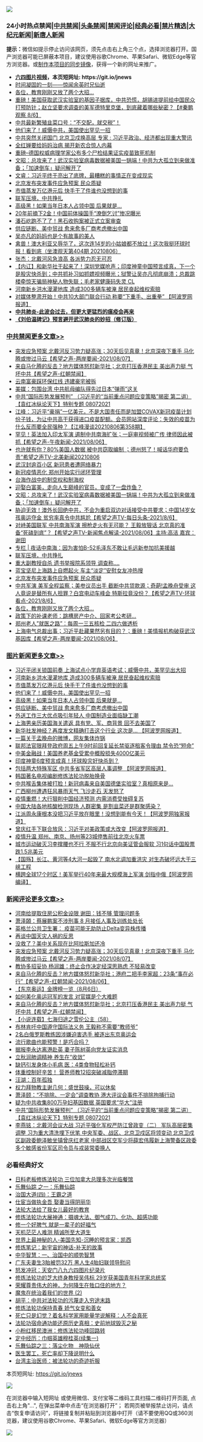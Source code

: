 ![](https://raw.githubusercontent.com/fqnews/bnews/master/64photo/fqnews-qr.jpg)

<div id="tt">
<h3>24小时热点禁闻|<a href="#%E4%B8%AD%E5%85%B1%E7%A6%81%E9%97%BB%E6%9B%B4%E5%A4%9A%E6%96%87%E7%AB%A0">中共禁闻</a>|<a href="#%E5%9B%BE%E7%89%87%E6%96%B0%E9%97%BB%E6%9B%B4%E5%A4%9A%E6%96%87%E7%AB%A0">头条禁闻</a>|<a href="#%E6%96%B0%E9%97%BB%E8%AF%84%E8%AE%BA%E6%9B%B4%E5%A4%9A%E6%96%87%E7%AB%A0">禁闻评论|<a href="#%E5%BF%85%E7%9C%8B%E7%BB%8F%E5%85%B8%E5%A5%BD%E6%96%87">经典必看|<a href="/video.md#%E7%A6%81%E7%89%87%E7%B2%BE%E9%80%89">禁片精选</a>|<a href="https://github.com/fqnews/djy/blob/master/gb/nf1351518.md#1">大纪元新闻</a>|<a href="https://github.com/fqnews/ntdtv/blob/master/gb/prog204.md#1">新唐人新闻</a></h3>
<div><b>提示：</b>微信如提示停止访问该网页，须先点击右上角三个点，选择浏览器打开。国产浏览器可能已屏蔽本项目，建议使用谷歌Chrome、苹果Safari、微软Edge等官方浏览器。或<a href="https://github.com/fqnews/bnews/blob/master/%E5%88%B6%E4%BD%9Cgit%E7%A6%81%E9%97%BB%E9%95%9C%E5%83%8F.md">制作本项目的同步镜像</a>，获得一个新的网址来推广。</div>
<ul>
<li><b><a href="http://d1.bdrive.tk/64.mp4" target="_blank">六四图片视频</a>，本页短网址: https://git.io/jnews</b></li>
<li><a href="/baitai/20210807/1601663.md">时间凝固的一刻——惊闻余英时兄仙逝</a></li>
<li><a href="/cbnews/20210806/1601644.md">各位，教育刚刚又放了两个大招…</a></li>
<li><a href="/bannedvideo/20210807/1601754.md">重磅！美国获取武汉实验室的基因子据库，中共恐慌，胡锡进提前给中国民众打预防针；赵立坚要求调查的美军德特里克堡，到底藏着哪些秘密？【#秦鹏观察 8/6】</a></li>
<li><a href="/bannedvideo/20210807/1601735.md">中共最新繁殖韭菜口号：“不交配，就交税”！</a></li>
<li><a href="/topimagenews/20210807/1601785.md">他们来了！威慑中共，美国使出罕见一招</a></li>
<li><a href="/cnnews/20210807/1601700.md">中共突然关闭国门 北京卫戍换高层 专家 : 习近平政治、经济都出现重大警讯</a></li>
<li><a href="/ssgc/20210807/1601743.md">全红婵要给妈妈治病 揭开新农合惊人内幕</a></li>
<li><a href="/cnnews/20210807/1601907.md">重磅–德国权威病理学家公布多个尸检结果证实疫苗致死机制</a></li>
<li><a href="/cbnews/20210807/1601780.md">文昭：总攻来了！武汉实验室病毒数据被美国一锅端！中共为大孤立到来做准备；「加速倒车」疑问解开了</a></li>
<li><a href="/bannedvideo/20210807/1601984.md">文睿：习近平终于亮出了底牌，最糟糕的事情正在变成现实</a></li>
<li><a href="/cbnews/20210807/1601695.md">北京发布突发事件应急预案 民众质疑</a></li>
<li><a href="/topimagenews/20210807/1601959.md">市值蒸发万亿港元后 快手干了件谁也没想到的事</a></li>
<li><a href="/comments/20210807/1601746.md">联军压境，中共挣扎</a></li>
<li><a href="/topimagenews/20210807/1601784.md">高级黑！如果当年日本人占领中国 后果就是…</a></li>
<li><a href="/comments/20210807/1601739.md">20年前摘下2金！中国前体操国手“潦倒乞讨”惨况曝光</a></li>
<li><a href="/finance/20210807/1601765.md">潘石屹跑不了了！黑石收购案被正式立案审查</a></li>
<li><a href="/topimagenews/20210807/1601706.md">供应链断、美中贸战 愈来愈多厂商考虑撤出中国</a></li>
<li><a href="/yule/20210807/1601824.md">吴亦凡的妈妈也是个有故事的美人</a></li>
<li><a href="/bannedvideo/20210807/1601866.md">禽兽！澳大利亚又辱华了，这次连14岁的小姑娘都不放过！这次我挺环球时报！看到底（坐澳观天第404期 20210806）</a></li>
<li><a href="/comments/20210807/1601873.md">张杰：北戴河风急浪高 各派势力忍无可忍</a></li>
<li><a href="/bannedvideo/20210807/1601703.md">【内讧】和新华社干起来了！深圳党媒呛声；印度神童中国预言成真，下一个是股灾快杀到；中共抓补习如抓嫖视频曝光；狱警让吴亦凡彻底崩溃；总裁跳楼牵惊天骗局神秘人物失联；毛老家健康码失灵 CL</a></li>
<li><a href="/topimagenews/20210807/1601991.md">河南新乡洪水漫灌地库 造成300多辆车被淹 居民奋起维权索赔</a></li>
<li><a href="/cnnews/20210807/1601999.md">对媒体整肃开始！中共10大部门联合行动 称要“下重手、出重拳” 【阿波罗网报道】</a></li>
<li><b><a href="/comments/20200211/1275071.md" target="_blank">中共肺炎-此波会过去，但更大更猛烈的瘟疫会再来</a></b></li>
<li><b><a href="/comments/20200207/1272816.md" target="_blank">《刘伯温碑记》预言避开武汉肺炎的妙招（修订版）</a></b></li>
</ul>
</div>

<div class="catlist">
<h3><a href="/cbnews/" target="_blank">中共禁闻</a><span><a href="/cbnews/" target="_blank" rel="nofollow">更多文章>></a></span></h3>
<ul>
<li><a href="/comments/20210807/1602117.md" target="_blank">突发应急预案 北戴河反习势力疑高涨；30天后见真章！北京深夜下重手 马化腾或惨过马云【希望之声-两岸要闻-2021/08/07】</a></li>
<li><a href="/comments/20210807/1602078.md" target="_blank">来自马化腾的反击？地方媒体怒怼新华社；北京打压香港民主  美出声力挺   气坏中共【希望之声-红朝禁闻】</a></li>
<li><a href="/cbnews/20210807/1602051.md" target="_blank">云南富豪踩环保红线 违建豪宅被拆</a></li>
<li><a href="/cbnews/20210807/1601985.md" target="_blank">美媒：包围台湾 中共航母编队得先过日本“弹雨”这关</a></li>
<li><a href="/comments/20210807/1601979.md" target="_blank">中共“国际形势发展预判” （习近平的“当前重点问题应变策略”揭密   第二讲）【袁红冰纵论天下】特别专题 08072021</a></li>
<li><a href="/cbnews/20210807/1601970.md" target="_blank">江峰：习近平“豪捐”一亿美元，不是大国责任而是加盟COVAX新冠疫苗计划份子钱，为让中共高干获得进口疫苗配额。会员网站深度评论：失效的疫苗为什么反而要全民强种？【江峰漫谈20210806第358期】</a></li>
<li><a href="/comments/20210807/1601969.md" target="_blank">罕见！英法加入印太军演 遏制中共南海扩张；一庭审视频被广传 律师因此被抓【希望之声-午夜新闻-2021/08/06】</a></li>
<li><a href="/comments/20210807/1601902.md" target="_blank">也许就有你？80%美国人数据 被中共窃取编制 ；德州怒了！喊话华府要负责“希望之声TV-北美新闻20210806</a></li>
<li><a href="/cbnews/20210807/1601898.md" target="_blank">武汉封逾百小区 新冠患者遭网络暴力</a></li>
<li><a href="/cbnews/20210807/1601831.md" target="_blank">新冠疫情恶化 郑州开始实行闭环管理</a></li>
<li><a href="/comments/20210807/1601810.md" target="_blank">台海作战中的制空权和制海权</a></li>
<li><a href="/comments/20210807/1601809.md" target="_blank">迎娶白富美，走向人生巅峰的官员，变成了一盘炸鱼？</a></li>
<li><a href="/cbnews/20210807/1601780.md" target="_blank">文昭：总攻来了！武汉实验室病毒数据被美国一锅端！中共为大孤立到来做准备；「加速倒车」疑问解开了</a></li>
<li><a href="/comments/20210807/1601778.md" target="_blank">胁迫无效！澳外长回绝中共，不会为重启双边对话接受中共要求；中国14岁女孩奥运夺金 贫穷率真令中共尴尬【希望之声TV-每日头条-2021/8/6】</a></li>
<li><a href="/comments/20210807/1601777.md" target="_blank">对峙美国联军 中共南海军演 擦枪走火有无可能？ 王毅放狠话 北京真的准备“死磕到底”？【希望之声TV-新闻焦点解读-2021/08/06】主持:高洁  嘉宾：谢田</a></li>
<li><a href="/cbnews/20210807/1601760.md" target="_blank">专栏 | 夜话中南海：因为害怕B-52毛泽东不敢让毛远新参加抗美援越</a></li>
<li><a href="/comments/20210807/1601746.md" target="_blank">联军压境，中共挣扎</a></li>
<li><a href="/cbnews/20210807/1601741.md" target="_blank">重大副教授自杀 遗书举报院系领导 调查称….</a></li>
<li><a href="/cbnews/20210807/1601707.md" target="_blank">蓝宝坚尼上海路上自燃起火 车主“淡定”安慰女友冲热搜</a></li>
<li><a href="/cbnews/20210807/1601695.md" target="_blank">北京发布突发事件应急预案 民众质疑</a></li>
<li><a href="/comments/20210807/1601666.md" target="_blank">中共军演 美军全程监察；美参议员出手 截断中共贷款源；奇葩!孟晚舟受审 这人竟说是替所有人担罪？白宫电动车峰会 特斯拉竟没份？【希望之声TV-环球看点-2021/8/6】</a></li>
<li><a href="/cbnews/20210806/1601644.md" target="_blank">各位，教育刚刚又放了两个大招…</a></li>
<li><a href="/cbnews/20210806/1601576.md" target="_blank">政策下的补课老师：跳槽房产中介、回家考公考研…</a></li>
<li><a href="/cbnews/20210806/1601556.md" target="_blank">郑州老人&#8221;就医之路&#8221;：每周一三五核检 二四六做透析</a></li>
<li><a href="/comments/20210806/1601480.md" target="_blank">上海电气总裁出事；习近平赴藏果然另有目的？；重磅！美情报机构破获武汉基因库【希望之声-两岸要闻-2021/08/06】</a></li>

</ul>
</div>
<div class="catlist">
<h3><a href="/topimagenews/" target="_blank">图片新闻</a><span><a href="/topimagenews/" target="_blank" rel="nofollow">更多文章>></a></span></h3>
<ul>
<li><a href="/topimagenews/20210807/1602111.md" target="_blank">习近平闭关锁国前奏 上海试点小学弃英语考试；威慑中共，美罕见出大招</a></li>
<li><a href="/topimagenews/20210807/1601991.md" target="_blank">河南新乡洪水漫灌地库 造成300多辆车被淹 居民奋起维权索赔</a></li>
<li><a href="/topimagenews/20210807/1601959.md" target="_blank">市值蒸发万亿港元后 快手干了件谁也没想到的事</a></li>
<li><a href="/topimagenews/20210807/1601785.md" target="_blank">他们来了！威慑中共，美国使出罕见一招</a></li>
<li><a href="/topimagenews/20210807/1601784.md" target="_blank">高级黑！如果当年日本人占领中国 后果就是…</a></li>
<li><a href="/topimagenews/20210807/1601706.md" target="_blank">供应链断、美中贸战 愈来愈多厂商考虑撤出中国</a></li>
<li><a href="/topimagenews/20210807/1601696.md" target="_blank">外送工作三大优点吸引年轻人 中国制造业面临缺工潮</a></li>
<li><a href="/topimagenews/20210806/1601588.md" target="_blank">上海男亲历美国海关遣返 具有党、军、商背景 回不去美国了</a></li>
<li><a href="/topimagenews/20210806/1601268.md" target="_blank">新华社发神经？再度发文精确打击这个行业 这次是&#8230; 【阿波罗网报道】</a></li>
<li><a href="/topimagenews/20210806/1601156.md" target="_blank">一篇关于孟晚舟的微博，网友集体炸锅</a></li>
<li><a href="/topimagenews/20210806/1601061.md" target="_blank">联邦法官限拜登政府周五上午9时前回复延长禁驱逐租客令理由 禁令恐“短命”</a></li>
<li><a href="/topimagenews/20210806/1601012.md" target="_blank">中美金融战！美国养老基金受累中概股损失4000亿美元</a></li>
<li><a href="/topimagenews/20210805/1600923.md" target="_blank">印度神童6度预言成真！环球股灾好快杀到？</a></li>
<li><a href="/topimagenews/20210805/1600661.md" target="_blank">包括两大特殊军区 中共多省军区高层人事调整 【阿波罗网报道】</a></li>
<li><a href="/comments/20210805/1600200.md" target="_blank">韩国著名电视编剧修炼法轮功脱胎换骨</a></li>
<li><a href="/topimagenews/20210805/1600614.md" target="_blank">中共喉舌集体被打脸！新冠病毒来自美国德堡实验室？真相原来是&#8230;</a></li>
<li><a href="/topimagenews/20210805/1600426.md" target="_blank">广西柳州遭遇狂风暴雨天气 飞沙走石 天发怒了</a></li>
<li><a href="/topimagenews/20210805/1600408.md" target="_blank">疫情重燃！大行狠削中国经济预测 内需消费受挫碍复苏</a></li>
<li><a href="/topimagenews/20210804/1600169.md" target="_blank">中国大陆各地核酸检测现场 人群密集 是割韭菜还是群聚感染？</a></li>
<li><a href="/topimagenews/20210804/1600142.md" target="_blank">江派周永康根本没把习近平放在眼里！没想到能有今天！【阿波罗网独家报道】</a></li>
<li><a href="/topimagenews/20210804/1599999.md" target="_blank">曾庆红手下联合放风：习近平对美政策或大改变【阿波罗网报道】</a></li>
<li><a href="/topimagenews/20210804/1599725.md" target="_blank">疫情升温 郑州、南京、扬州等23城停售前往北京火车票</a></li>
<li><a href="/topimagenews/20210803/1599541.md" target="_blank">城市运动破灭习李撑腰也不行 不服不行北京向美证管会服软 习1句话中国股票跌1.5兆美元</a></li>
<li><a href="/topimagenews/20210803/1599524.md" target="_blank">【国殇】长江、黄河等4大河一起毁了 南水北调加重洪灾 对生态破坏远大于三峡工程</a></li>
<li><a href="/topimagenews/20210803/1599444.md" target="_blank">横跨全球17个时区！美军举行40年来最大规模海上军演 剑指中俄【阿波罗网编译】</a></li>

</ul>
</div>
<div class="catlist">
<h3><a href="/comments/" target="_blank">新闻评论</a><span><a href="/comments/" target="_blank" rel="nofollow">更多文章>></a></span></h3>
<ul>
<li><a href="/comments/20210807/1602147.md" target="_blank">河南给提取住房公积金设限 谢田：钱不够 管理问题多</a></li>
<li><a href="/comments/20210807/1602146.md" target="_blank">萧泽頣：蔡展鹏案不涉刑事 8 月接任人事及训练处处长</a></li>
<li><a href="/comments/20210807/1602145.md" target="_blank">英格兰公共卫生署： 疫苗可能无助防止Delta变异株传播</a></li>
<li><a href="/comments/20210807/1602136.md" target="_blank">再谈中国天灾人祸的反思</a></li>
<li><a href="/comments/20210807/1602123.md" target="_blank">没救了？美中关系现在比阿拉斯加还冷</a></li>
<li><a href="/comments/20210807/1602117.md" target="_blank">突发应急预案 北戴河反习势力疑高涨；30天后见真章！北京深夜下重手 马化腾或惨过马云【希望之声-两岸要闻-2021/08/07】</a></li>
<li><a href="/comments/20210807/1602102.md" target="_blank">教协多招妥协 杨润雄：终止合作决定经深思熟虑 不轻易改变</a></li>
<li><a href="/comments/20210807/1602089.md" target="_blank">来自马化腾的反击？地方媒体怒怼新华社；港府二把手李家超：23条“事在必行”【希望之声-红朝禁闻-2021/08/06】</a></li>
<li><a href="/comments/20210807/1602088.md" target="_blank">【东京奥运】金牌榜一览（8月6日）</a></li>
<li><a href="/comments/20210807/1602085.md" target="_blank">如何美化奥运冠军的发言 对官媒是个大难题</a></li>
<li><a href="/comments/20210807/1602078.md" target="_blank">来自马化腾的反击？地方媒体怒怼新华社；北京打压香港民主  美出声力挺   气坏中共【希望之声-红朝禁闻】</a></li>
<li><a href="/comments/20210807/1602065.md" target="_blank">【小说连载】七海归途之雪伦公主（58）</a></li>
<li><a href="/comments/20210807/1602044.md" target="_blank">布林肯吁中国遵守国际法义务 王毅称不需要“教师爷”</a></li>
<li><a href="/comments/20210807/1602036.md" target="_blank">2名白俄罗斯教练因涉嫌迫害选手 被逐出东京奥运会</a></li>
<li><a href="/comments/20210807/1602035.md" target="_blank">流行歌曲也能预警！是巧合吗？</a></li>
<li><a href="/comments/20210807/1602023.md" target="_blank">据报李永达离港赴英 妻子陈树英向党友证实消息</a></li>
<li><a href="/comments/20210807/1602016.md" target="_blank">立秋润肺调精神 养生在“收敛”</a></li>
<li><a href="/comments/20210807/1602015.md" target="_blank">缺钙引发身体小毛病 医：4类食物轻松补钙</a></li>
<li><a href="/comments/20210807/1602014.md" target="_blank">体重控制好辛苦！ 营养师教12招突破减脂停滞期</a></li>
<li><a href="/comments/20210807/1602001.md" target="_blank">汪湖：百年孤独</a></li>
<li><a href="/comments/20210807/1601996.md" target="_blank">权力拜物教主谢几何：盛世鼓噪，可以休矣</a></li>
<li><a href="/comments/20210807/1601988.md" target="_blank">萧泽颐：“不排除、一定会”调查教协 港大评议会事件不排除拘捕行动</a></li>
<li><a href="/comments/20210807/1601981.md" target="_blank">疑为中共收集800万孕妇基因数据 英国要求“华大”注册</a></li>
<li><a href="/comments/20210807/1601979.md" target="_blank">中共“国际形势发展预判” （习近平的“当前重点问题应变策略”揭密   第二讲）【袁红冰纵论天下】特别专题 08072021</a></li>
<li><a href="/comments/20210807/1601974.md" target="_blank">李燕铭：北戴河会议大战 习近平强化军权严防江曾政变（二） 军队高层密集调整 习为重大清洗埋下伏笔 中央军委、战区、北京卫戍区将领变动 北京卫戍区副政委鲍泽敏坐镇曾庆红老家 中部战区空军少将薛宏伟履新上海警备区政委 多个敏感省份军区司令员与戎装常委换人</a></li>

</ul>
</div>

<div class="catlist">
<h3>必看经典好文</h3>
<ul>
<li><a href="/comments/20200531/1337359.md" target="_blank">日料老板修炼法轮功 三位加拿大总理多次光临餐馆</a></li>
<li><a href="/tculture/20170710/789533.md" target="_blank">乐舞仙踪 之一：乐舞仙踪</a></li>
<li><a href="/cbnews/20180310/912637.md" target="_blank">治国大道(四)：王霸之道</a></li>
<li><a href="/lifebaike/20161111/612348.md" target="_blank">仕宦当做执金吾 娶妻当得阴丽华</a></li>
<li><a href="/cbnews/20200516/1329218.md" target="_blank">法轮大法给了我女儿最好的教育</a></li>
<li><a href="/comments/20191203/1234383.md" target="_blank">修炼法轮功大展神通：摄魂大法、御气成刀、化功、超感功能</a></li>
<li><a href="/funmedia/20200713/1359909.md" target="_blank">修一个好脾气 就是一辈子的好福气</a></li>
<li><a href="/comments/20210302/1496716.md" target="_blank">天机茫茫人难测 精诚所至大道生</a></li>
<li><a href="/comments/20200605/783244.md" target="_blank">世界上最神秘的人-美国先知-沉睡的预言家：凯西</a></li>
<li><a href="/comments/20190418/1115565.md" target="_blank">修炼笔记：新宇宙的神话-补天的故事</a></li>
<li><a href="/comments/20200605/1340202.md" target="_blank">中华智慧：一、治国中的顺势智慧</a></li>
<li><a href="/cbnews/20200611/1343037.md" target="_blank">广东夫妻生3胎被罚32万 黑人生4胎妇联领导慰问</a></li>
<li><a href="/comments/20200604/783200.md" target="_blank">怒发冲冠：天安门八九六四图片纪录片</a></li>
<li><a href="/comments/20190517/1129285.md" target="_blank">修炼法轮功的芝大终身教授吴伟标 29岁获美国青年科学家总统奖</a></li>
<li><a href="/comments/20200618/1346830.md" target="_blank">荣耀尊贵伟大的神，为何降生在牲口住的地方？</a></li>
<li><a href="/topimagenews/20180520/944940.md" target="_blank">魔鬼在统治着我们的世界 (2)</a></li>
<li><a href="/cbnews/20200720/1363328.md" target="_blank">胡平：中共对法轮功的污蔑走入穷途末路</a></li>
<li><a href="/cbnews/20210720/1590052.md" target="_blank">修炼法轮功保持青春 娇气女变和善女</a></li>
<li><a href="/comments/20200704/1355375.md" target="_blank">死亡只是幻觉？着名科学家用能量学说解释：人不会真死</a></li>
<li><a href="/tculture/20121025/73069.md" target="_blank">法轮功宿命通功能还原历史真相：史前地球毁灭之秘</a></li>
<li><a href="/aomi/life/20210719/1589642.md" target="_blank">小粉红移民澳洲：修炼法轮功峰回路转</a></li>
<li><a href="/tculture/20161028/606931.md" target="_blank">定中经历：巾帼英雄穆桂英(续集一)</a></li>
<li><a href="/tculture/20190101/1056889.md" target="_blank">乐舞仙踪之三：落尘化物　神隐仙伏</a></li>
<li><a href="/sohnews/20150904/445868.md" target="_blank">医生罢工，死亡率却下降说明什么</a></li>
<li><a href="/comments/20200801/1373219.md" target="_blank">台湾主治医师：被法轮功的奇迹折服</a></li>

</ul>
</div>

本页短网址: https://git.io/jnews

![](https://raw.githubusercontent.com/fqnews/bnews/master/64photo/fqnews-qr.jpg)

在浏览器中输入短网址 或使用微信、支付宝等二维码工具扫描二维码打开页面, 点击右上角"...", 在弹出菜单中点击“在浏览器打开”； 若网页被举报禁止访问，请点击“恢复申请访问”，将链接复制并粘贴到浏览器中打开（请不要使用QQ或360浏览器，建议使用谷歌Chrome、苹果Safari、微软Edge等官方浏览器）

![](https://raw.githubusercontent.com/fqnews/bnews/master/64photo/wx.jpg)